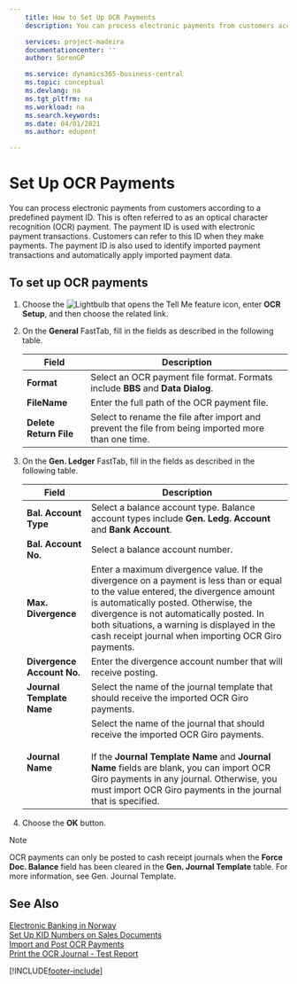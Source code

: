 ```yaml
---
    title: How to Set Up OCR Payments
    description: You can process electronic payments from customers according to a predefined payment ID. This is often referred to as an optical character recognition (OCR) payment.

    services: project-madeira 
    documentationcenter: ''
    author: SorenGP

    ms.service: dynamics365-business-central
    ms.topic: conceptual
    ms.devlang: na
    ms.tgt_pltfrm: na
    ms.workload: na
    ms.search.keywords:
    ms.date: 04/01/2021
    ms.author: edupont

---
```

# Set Up OCR Payments
You can process electronic payments from customers according to a predefined payment ID. This is often referred to as an optical character recognition (OCR) payment. The payment ID is used with electronic payment transactions. Customers can refer to this ID when they make payments. The payment ID is also used to identify imported payment transactions and automatically apply imported payment data.  

## To set up OCR payments  

1.  Choose the ![Lightbulb that opens the Tell Me feature](../../media/ui-search/search_small.png "Tell me what you want to do") icon, enter **OCR Setup**, and then choose the related link.  
2.  On the **General** FastTab, fill in the fields as described in the following table.  

    |Field|Description|  
    |---------------------------------|---------------------------------------|  
    |**Format**|Select an OCR payment file format. Formats include **BBS** and **Data Dialog**.|  
    |**FileName**|Enter the full path of the OCR payment file.|  
    |**Delete Return File**|Select to rename the file after import and prevent the file from being imported more than one time.|  

3.  On the **Gen. Ledger** FastTab, fill in the fields as described in the following table.  

    |Field|Description|  
    |---------------------------------|---------------------------------------|  
    |**Bal. Account Type**|Select a balance account type. Balance account types include **Gen. Ledg. Account** and **Bank Account**.|  
    |**Bal. Account No.**|Select a balance account number.|  
    |**Max. Divergence**|Enter a maximum divergence value. If the divergence on a payment is less than or equal to the value entered, the divergence amount is automatically posted. Otherwise, the divergence is not automatically posted. In both situations, a warning is displayed in the cash receipt journal when importing OCR Giro payments.|  
    |**Divergence Account No.**|Enter the divergence account number that will receive posting.|  
    |**Journal Template Name**|Select the name of the journal template that should receive the imported OCR Giro payments.|  
    |**Journal Name**|Select the name of the journal that should receive the imported OCR Giro payments.<br /><br /> If the **Journal Template Name** and **Journal Name** fields are blank, you can import OCR Giro payments in any journal. Otherwise, you must import OCR Giro payments in the journal that is specified.|  

4.  Choose the **OK** button.  

> [!NOTE]  
>  OCR payments can only be posted to cash receipt journals when the **Force Doc. Balance** field has been cleared in the **Gen. Journal Template** table. For more information, see Gen. Journal Template.  

## See Also  
 [Electronic Banking in Norway](electronic-banking-in-norway.md)   
 [Set Up KID Numbers on Sales Documents](how-to-set-up-kid-numbers-on-sales-documents.md)   
 [Import and Post OCR Payments](how-to-import-and-post-ocr-payments.md)   
 [Print the OCR Journal - Test Report](how-to-print-the-ocr-journal-test-report.md)   
 


[!INCLUDE[footer-include](../../includes/footer-banner.md)]